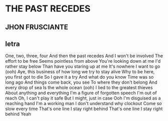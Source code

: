 <h1>THE PAST RECEDES</H1>

<h2>JHON FRUSCIANTE</H2>
<h2>letra</h2>
<p>One, two, three, four
And then the past recedes
And I won't be involved
The effort to be free
Seems pointless from above
You're looking down at me
I'd rather stay below
Than have you staring up at me
It's nowhere I want to go (ooh)
Aye, this business of how long we try to stay alive
Why to be here, you first got to die
So I gave it a try
And what do you know
Time was so long ago
And things come back, you see
To where they don't belong
And every drop of sea
Is the whole ocean (ooh)
I lied to the greatest thieves
About anything and everything
I'm a figure of forgotten speech
I'm out of reach
Oh, I can't play it safe
But I might, just in case
Ooh
I'm disguised as a reaching hand
I'm a working man
I don't understand why clockout
Come so slow every time
That's one line I stay right behind
That's one line I stay right behind
Yeah</p>
